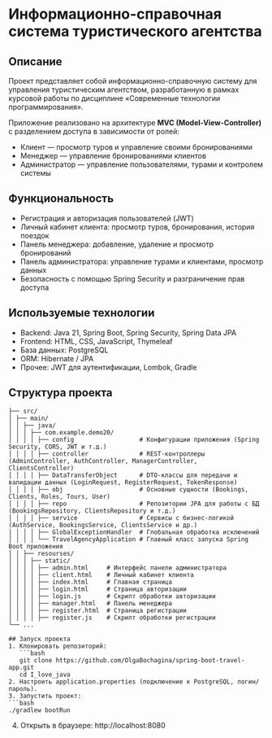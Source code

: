 # Информационно-справочная система туристического агентства

## Описание
Проект представляет собой информационно-справочную систему для управления туристическим агентством, разработанную в рамках курсовой работы по дисциплине «Современные технологии программирования».

Приложение реализовано на архитектуре **MVC (Model-View-Controller)** с разделением доступа в зависимости от ролей:
- Клиент — просмотр туров и управление своими бронированиями
- Менеджер — управление бронированиями клиентов
- Администратор — управление пользователями, турами и контролем системы

## Функциональность
- Регистрация и авторизация пользователей (JWT)
- Личный кабинет клиента: просмотр туров, бронирования, история поездок
- Панель менеджера: добавление, удаление и просмотр бронирований
- Панель администратора: управление турами и клиентами, просмотр данных
- Безопасность с помощью Spring Security и разграничение прав доступа

## Используемые технологии
- Backend: Java 21, Spring Boot, Spring Security, Spring Data JPA  
- Frontend: HTML, CSS, JavaScript, Thymeleaf  
- База данных: PostgreSQL  
- ORM: Hibernate / JPA  
- Прочее: JWT для аутентификации, Lombok, Gradle
  
## Структура проекта
```i_love_java-master/
├── src/
│ ├── main/
│ │ ├── java/
│ │ │ ├── com.example.demo20/
│ │ │ │ ├── config                  # Конфигурации приложения (Spring Security, CORS, JWT и т.д.)
│ │ │ │ ├── controller              # REST-контроллеры (AdminController, AuthController, ManagerController, ClientsController)
│ │ │ │ ├── DataTransferObject      # DTO-классы для передачи и валидации данных (LoginRequest, RegisterRequest, TokenResponse)
│ │ │ │ ├── obj                     # Основные сущности (Bookings, Clients, Roles, Tours, User)
│ │ │ │ ├── repo                    # Репозитории JPA для работы с БД (BookingsRepository, ClientsRepository и т.д.)
│ │ │ │ ├── service                 # Сервисы с бизнес-логикой (AuthService, BookingsService, ClientsService и др.)
│ │ │ │ ├── GlobalExceptionHandler  # Глобальная обработка исключений
│ │ │ │ └── TravelAgencyApplication # Главный класс запуска Spring Boot приложения
│ │ ├── resourses/
│ │ │ ├── static/
│ │ │ │ ├── admin.html     # Интерфейс панели администратора
│ │ │ │ ├── client.html    # Личный кабинет клиента
│ │ │ │ ├── index.html     # Главная страница
│ │ │ │ ├── login.html     # Страница авторизации
│ │ │ │ ├── login.js       # Скрипт обработки авторизации
│ │ │ │ ├── manager.html   # Панель менеджера
│ │ │ │ ├── register.html  # Страница регистрации
│ │ │ │ ├── register.js    # Скрипт обработки регистрации
└── ... 

## Запуск проекта
1. Клонировать репозиторий:
   ```bash
   git clone https://github.com/OlgaBochagina/spring-boot-travel-app.git
   cd I_love_java
2. Настроить application.properties (подключение к PostgreSQL, логин/пароль).
3. Запустить проект:
```bash
./gradlew bootRun
```
4. Открыть в браузере: http://localhost:8080
